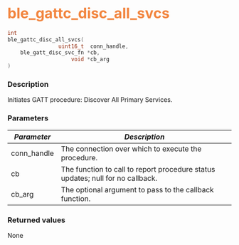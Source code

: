 ## <font color="#F2853F" style="font-size:24pt">ble\_gattc\_disc\_all\_svcs</font>

```c
int
ble_gattc_disc_all_svcs(
                uint16_t  conn_handle,
    ble_gatt_disc_svc_fn *cb,
                    void *cb_arg
)
```

### Description

Initiates GATT procedure: Discover All Primary Services.

### Parameters

| *Parameter* | *Description* |
|-------------|---------------|
| conn\_handle | The connection over which to execute the procedure. |
| cb | The function to call to report procedure status updates; null for no callback. |
| cb\_arg | The optional argument to pass to the callback function. |

### Returned values

None

